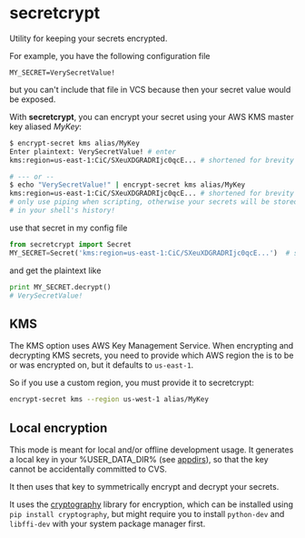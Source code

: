 # secretcrypt

Utility for keeping your secrets encrypted.

For example, you have the following configuration file

```
MY_SECRET=VerySecretValue!
```

but you can't include that file in VCS because then your secret value would be exposed.

With **secretcrypt**, you can encrypt your secret using your AWS KMS master key aliased *MyKey*:

```bash
$ encrypt-secret kms alias/MyKey
Enter plaintext: VerySecretValue! # enter
kms:region=us-east-1:CiC/SXeuXDGRADRIjc0qcE... # shortened for brevity

# --- or --
$ echo "VerySecretValue!" | encrypt-secret kms alias/MyKey  
kms:region=us-east-1:CiC/SXeuXDGRADRIjc0qcE... # shortened for brevity
# only use piping when scripting, otherwise your secrets will be stored
# in your shell's history!

```

use that secret in my config file
```python
from secretcrypt import Secret
MY_SECRET=Secret('kms:region=us-east-1:CiC/SXeuXDGRADRIjc0qcE...')  # shortened for brevity
```

and get the plaintext like

```python
print MY_SECRET.decrypt()
# VerySecretValue!
```

## KMS
The KMS option uses AWS Key Management Service. When encrypting and decrypting
KMS secrets, you need to provide which AWS region the is to be or was encrypted
on, but it defaults to `us-east-1`.

So if you use a custom region, you must provide it to secretcrypt:

```bash
encrypt-secret kms --region us-west-1 alias/MyKey
```

## Local encryption
This mode is meant for local and/or offline development usage.
It generates a local key in your %USER_DATA_DIR%
(see [appdirs](https://pypi.python.org/pypi/appdirs)), so that the key cannot
be accidentally committed to CVS.

It then uses that key to symmetrically encrypt and decrypt your secrets.

It uses the [cryptography](https://cryptography.io) library for encryption, which
can be installed using `pip install cryptography`, but might require you to install
`python-dev` and `libffi-dev` with your system package manager first.
